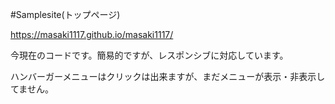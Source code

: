 #Samplesite(トップページ)

https://masaki1117.github.io/masaki1117/

今現在のコードです。簡易的ですが、レスポンシブに対応しています。

ハンバーガーメニューはクリックは出来ますが、まだメニューが表示・非表示してません。
